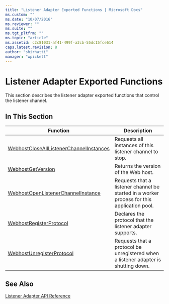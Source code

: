 ```yaml
---
title: "Listener Adapter Exported Functions | Microsoft Docs"
ms.custom: ""
ms.date: "10/07/2016"
ms.reviewer: ""
ms.suite: ""
ms.tgt_pltfrm: ""
ms.topic: "article"
ms.assetid: c2c81031-af41-499f-a3cb-55dc15fce614
caps.latest.revision: 8
author: "shirhatti"
manager: "wpickett"
---
```

# Listener Adapter Exported Functions
This section describes the listener adapter exported functions that control the listener channel.  
  
## In This Section  
  
|Function|Description|  
|--------------|-----------------|  
|[WebhostCloseAllListenerChannelInstances](../../../webdevelopment-reference\native-code-api\webdev-native-api-reference/webhostclosealllistenerchannelinstances-function.md)|Requests all instances of this listener channel to stop.|  
|[WebhostGetVersion](../../../webdevelopment-reference\native-code-api\webdev-native-api-reference/webhostgetversion-function.md)|Returns the version of the Web host.|  
|[WebhostOpenListenerChannelInstance](../../../webdevelopment-reference\native-code-api\webdev-native-api-reference/webhostopenlistenerchannelinstance-function.md)|Requests that a listener channel be started in a worker process for this application pool.|  
|[WebhostRegisterProtocol](../../../webdevelopment-reference\native-code-api\webdev-native-api-reference/webhostregisterprotocol-function.md)|Declares the protocol that the listener adapter supports.|  
|[WebhostUnregisterProtocol](../../../webdevelopment-reference\native-code-api\webdev-native-api-reference/webhostunregisterprotocol-function.md)|Requests that a protocol be unregistered when a listener adapter is shutting down.|  
  
## See Also  
 [Listener Adapter API Reference](../../../webdevelopment-reference\native-code-api\webdev-native-api-reference/listener-adapter-api-reference.md)